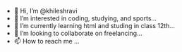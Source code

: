 - 👋 Hi, I’m @khileshravi
- 👀 I’m interested in coding, studying, and sports...
- 🌱 I’m currently learning html and studing in class 12th...
- 💞️ I’m looking to collaborate on freelancing...
- 📫 How to reach me ...

<!---
khileshravi/khileshravi is a ✨ special ✨ repository because its `README.md` (this file) appears on your GitHub profile.
You can click the Preview link to take a look at your changes.
--->
